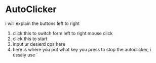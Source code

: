 # AutoClicker

i will explain the buttons left to right

1. click this to switch form left to right mouse click
2. click this to start 
3. input ur desierd cps here
4. here is where you put what key you press to stop the autoclicker, i ussaly use `
